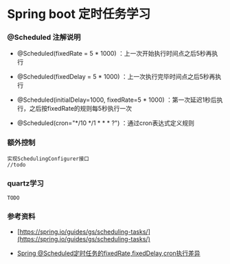 # Spring boot 定时任务学习

### @Scheduled 注解说明

- @Scheduled(fixedRate = 5 * 1000) ：上一次开始执行时间点之后5秒再执行

- @Scheduled(fixedDelay = 5 * 1000) ：上一次执行完毕时间点之后5秒再执行

- @Scheduled(initialDelay=1000, fixedRate=5 * 1000) ：第一次延迟1秒后执行，之后按fixedRate的规则每5秒执行一次

- @Scheduled(cron="*/10 */1 * * * ?") ：通过cron表达式定义规则

### 额外控制

    实现SchedulingConfigurer接口
    //todo
    
### quartz学习
    TODO

### 参考资料

- [https://spring.io/guides/gs/scheduling-tasks/](https://spring.io/guides/gs/scheduling-tasks/)

- [Spring @Scheduled定时任务的fixedRate,fixedDelay,cron执行差异](http://www.cnblogs.com/myibm/p/7068590.html)